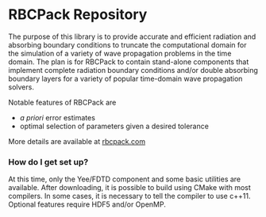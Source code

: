 # RBCPack Repository #

The purpose of this library is to provide accurate and efficient radiation and absorbing boundary conditions to truncate the computational domain for the simulation of a variety of wave propagation problems in the time domain. The plan is for RBCPack to contain stand-alone components that implement complete radiation boundary conditions and/or double absorbing boundary layers for a variety of popular time-domain wave propagation solvers.

Notable features of RBCPack are

* *a priori* error estimates
* optimal selection of parameters given a desired tolerance

More details are available at [rbcpack.com](http://www.rbcpack.com)

### How do I get set up? ###

At this time, only the Yee/FDTD component and some basic utilities are available. After downloading, it is possible to build using CMake with most compilers. In some cases, it is necessary to tell the compiler to use c++11. Optional features require HDF5 and/or OpenMP. 
